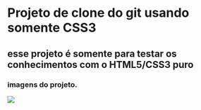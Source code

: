 # Projeto de clone do git usando somente CSS3 

## esse projeto é somente para testar os conhecimentos com o HTML5/CSS3 puro

### imagens do projeto.

<img src="https://github.com/codigoperfeito/">